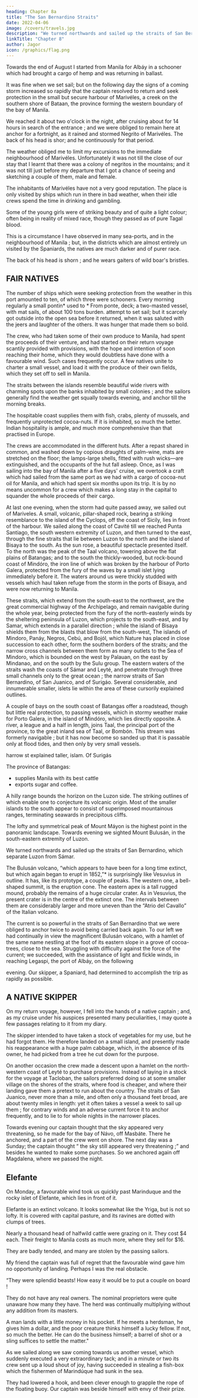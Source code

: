 ```yaml
---
heading: Chapter 8a
title: "The San Bernardino Straits"
date: 2022-04-06
image: /covers/travels.jpg
description: "We turned northwards and sailed up the straits of San Bernardino, which separate Luzon from Sámar"
linkTitle: "Chapter 8"
author: Jagor
icon: /graphics/flag.png
---
```



<!-- A TRIP TO ALBÁY.-MARIVÉLES.-SHIP TRAFFIC BETWEEN THE ISLANDS.—THE SAN

BERNARDINO STRAITS.—THE BULUSÁN VOLCANO.-LEGÁSPI.-SORSOGÓN. -->

Towards the end of August I started from Manila for Albáy in a schooner which had brought a cargo of hemp and was returning in ballast. 

It was fine when we set sail; but on the following day the signs of a coming storm increased so rapidly that the captain resolved to return and seek protection in the small but secure harbour of Marivéles, a creek on the southern shore of Bataan, the province forming the western boundary of the bay of Manila. 

We reached it about two o'clock in the night, after cruising about for 14 hours in search of the entrance ; and we were obliged to remain here at anchor for a fortnight, as it rained and stormed Negrito of Marivéles. The back of his head is shor; and he continuously for that period.

The weather obliged me to limit my excursions to the immediate neighbourhood of Marivéles. Unfortunately it was not till the close of our stay that I learnt that there was a colony of negritos in the mountains; and it was not till just before my departure that I got a chance of seeing and sketching a couple of them, male and female. 

The inhabitants of Marivéles have not a very good reputation. The place is only visited by ships which run in there in bad weather, when their idle crews spend the time in drinking and gambling. 

Some of the young girls were of striking beauty and of quite a light colour; often being in reality of mixed race, though they passed as of pure Tagal blood. 

This is a circumstance I have observed in many sea-ports, and in the neighbourhood of Manila ; but, in the districts which are almost entirely un visited by the Spaniards, the natives are much darker and of purer race.

The back of his head is shorn ; and he wears gaiters of wild boar's bristles.


## FAIR NATIVES

The number of ships which were seeking protection from the weather in this port amounted to ten, of which three were schooners. Every morning regularly a small pontin* used to * From ponte, deck; a two-masted vessel, with mat sails, of about 100 tons burden. attempt to set sail; but it scarcely got outside into the open sea before it returned, when it was saluted with the jeers and laughter of the others. It was hunger that made them so bold. 

The crew, who had taken some of their own produce to Manila, had spent the proceeds of their venture, and had started on their return voyage scantily provided with provisions, with the hope and intention of soon reaching their home, which they would doubtless have done with a favourable wind. Such cases frequently occur. A few natives unite to charter a small vessel, and load it with the produce of their own fields, which they set off to sell in Manila.

The straits between the islands resemble beautiful wide rivers with charming spots upon the banks inhabited by small colonies ; and the sailors generally find the weather get squally towards evening, and anchor till the morning breaks.

The hospitable coast supplies them with fish, crabs, plenty of mussels, and frequently unprotected cocoa-nuts. If it is inhabited, so much the better. Indian hospitality is ample, and much more comprehensive than that practised in Europe. 

The crews are accommodated in the different huts. After a repast shared in common, and washed down by copious draughts of palm-wine, mats are stretched on the floor; the lamps-large shells, fitted with rush wicks—are extinguished, and the occupants of the hut fall asleep. Once, as I was sailing into the bay of Manila after a five days' cruise, we overtook a craft which had sailed from the same port as we had with a cargo of cocoa-nut oil for Manila, and which had spent six months upon its trip. It is by no means uncommon for a crew which makes a long stay in the capital to squander the whole proceeds of their cargo.

At last one evening, when the storm had quite passed away, we sailed out of Mariveles. A small, volcanic, pillar-shaped rock, bearing a striking resemblance to the island of the Cyclops, off the coast of Sicily, lies in front of the harbour. We sailed along the coast of Cavité till we reached Punta Santiago, the south western extremity of Luzon, and then turned to the east, through the fine straits that lie between Luzon to the north and the island of Bisaya to the south. As the sun rose, a beautiful spectacle presented itself. To the north was the peak of the Taal volcano, towering above the flat plains of Batangas; and to the south the thickly-wooded, but rock-bound coast of Mindóro, the iron line of which was broken by the harbour of Porto Galera, protected from the fury of the waves by a small islet lying immediately before it. The waters around us were thickly studded with vessels which haul taken refuge from the storm in the ports of Bisaya, and were now returning to Manila.

These straits, which extend from the south-east to the northwest, are the great commercial highway of the Archipelago, and remain navigable during the whole year, being protected from the fury of the north-easterly winds by the sheltering peninsula of Luzon, which projects to the south-east, and by Samar, which extends in a parallel direction ; while the island of Bisaya shields them from the blasts that blow from the south-west, The islands of Mindoro, Panáy, Negros, Cebú, and Bojól, which Nature has placed in close succession to each other, form the southern borders of the straits; and the narrow cross channels between them form as many outlets to the Sea of Mindoro, which is bounded on the west by Palauan, on the east by Mindanao, and on the south by the Sulu group. The eastern waters of the straits wash the coasts of Sámar and Leyté, and penetrate through three small channels only to the great ocean ; the narrow straits of San Bernardino, of San Juanico, and of Surigáo. Several considerable, and innumerable smaller, islets lie within the area of these cursorily explained outlines.

A couple of bays on the south coast of Batangas offer a roadstead, though but little real protection, to passing vessels, which in stormy weather make for Porto Galera, in the island of Mindóro, which lies directly opposite. A river, a league and a half in length, joins Taal, the principal port of the province, to the great inland sea of Taal, or Bombón. This stream was formerly navigable ; but it has now become so sanded up that it is passable only at flood tides, and then only by very small vessels.

harrow st
explained taller, islam. Of Surigás


The province of Batangas:
- supplies Manila with its best cattle
- exports sugar and coffee.

A hilly range bounds the horizon on the Luzon side. The striking outlines of which enable one to conjecture its volcanic origin. Most of the smaller islands to the south appear to consist of superimposed mountainous ranges, terminating seawards in precipitous cliffs. 

The lofty and symmetrical peak of Mount Máyon is the highest point in the panoramic landscape. Towards evening we sighted Mount Bulusán, in the south-eastern extremity of Luzon. 

We turned northwards and sailed up the straits of San Bernardino, which separate Luzon from Sámar.

The Bulusán volcano, “which appears to have been for a long time extinct, but which again began to erupt in 1852,”* is surprisingly like Vesuvius in outline. It has, like its prototype, a couple of peaks. The western one, a bell-shaped summit, is the eruption cone. The eastern apex is a tall rugged mound, probably the remains of a huge circular crater. As in Vesuvius, the present crater is in the centre of the extinct one. The intervals between them are considerably larger and more uneven than the “Atrio del Cavallo” of the Italian volcano.

The current is so powerful in the straits of San Bernardino that we were obliged to anchor twice to avoid being carried back again. To our left we had continually in view the magnificent Bulusán volcano, with a hamlet of the same name nestling at the foot of its eastern slope in a grove of cocoa-trees, close to the sea. Struggling with difficulty against the force of the current; we succeeded, with the assistance of light and fickle winds, in reaching Legaspi, the port of Albáy, on the following

<!-- * Estado Geogr., p. 314. -->

evening. Our skipper, a Spaniard, had determined to accomplish the trip as rapidly as possible.


## A NATIVE SKIPPER

On my return voyage, however, I fell into the hands of a native captain ; and, as my cruise under his auspices presented many peculiarities, I may quote a few passages relating to it from my diary.

The skipper intended to have taken a stock of vegetables for my use, but he had forgot them. He therefore landed on a small island, and presently made his reappearance with a huge palm cabbage, which, in the absence of its owner, he had picked from a tree he cut down for the purpose.

On another occasion the crew made a descent upon a hamlet on the north-western coast of Leyté to purchase provisions. Instead of laying in a stock for the voyage at Tacloban, the sailors preferred doing so at some smaller village on the shores of the straits, where food is cheaper, and where their landing gave them a pretext to run about the country. The straits of San Juanico, never more than a mile, and often only a thousand feet broad, are about twenty miles in length: yet it often takes a vessel a week to sail up them ; for contrary winds and an adverse current force it to anchor frequently, and to lie to for whole nights in the narrower places. 

Towards evening our captain thought that the sky appeared very threatening, so he made for the bay of Návo, off Masbáte. There he anchored, and a part of the crew went on shore. The next day was a Sunday; the captain thought “ the sky still appeared very threatening ;” and besides he wanted to make some purchases. So we anchored again off Magdalena, where we passed the night.


## Elefante

On Monday, a favourable wind took us quickly past Marinduque and the rocky islet of Elefante, which lies in front of it. 

Elefante is an extinct volcano. It looks somewhat like the Yriga, but is not so lofty. It is covered with capital pasture, and its ravines are dotted with clumps of trees. 

Nearly a thousand head of halfwild cattle were grazing on it. They cost $4 each. Their freight to Manila costs as much more, where they sell for $16. 

They are badly tended, and many are stolen by the passing sailors. 

My friend the captain was full of regret that the favourable wind gave him no opportunity of landing. Perhaps I was the real obstacle. 

“They were splendid beasts! How easy it would be to put a couple on board ! 

They do not have any real owners. The nominal proprietors were quite unaware how many they have. The herd was continually multiplying without any addition from its masters. 

A man lands with a little money in his pocket. If he meets a herdsman, he gives him a dollar, and the poor creature thinks himself a lucky fellow. If not, so much the better. He can do the business himself; a barrel of shot or a sling suffices to settle the matter."

As we sailed along we saw coming towards us another vessel, which suddenly executed a very extraordinary tack; and in a minute or two its crew sent up a loud shout of joy, having succeeded in stealing a fish-box which the fishermen of Marindúque had sunk in the sea. 

They had lowered a hook, and been clever enough to grapple the rope of the floating buoy. Our captain was beside himself with envy of their prize.


